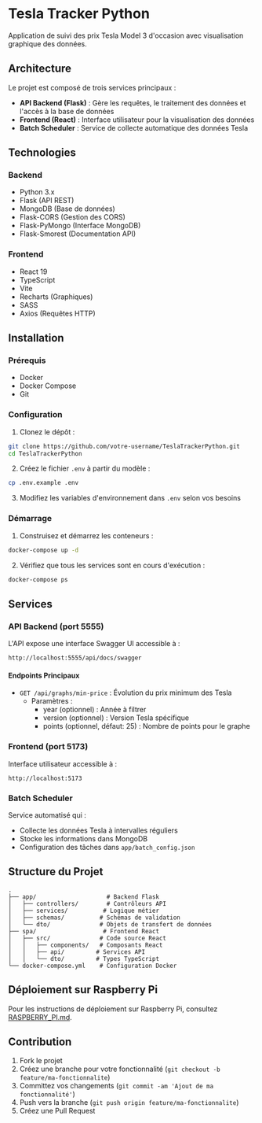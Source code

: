 # Tesla Tracker Python

Application de suivi des prix Tesla Model 3 d'occasion avec visualisation graphique des données.

## Architecture

Le projet est composé de trois services principaux :

- **API Backend (Flask)** : Gère les requêtes, le traitement des données et l'accès à la base de données
- **Frontend (React)** : Interface utilisateur pour la visualisation des données
- **Batch Scheduler** : Service de collecte automatique des données Tesla

## Technologies

### Backend
- Python 3.x
- Flask (API REST)
- MongoDB (Base de données)
- Flask-CORS (Gestion des CORS)
- Flask-PyMongo (Interface MongoDB)
- Flask-Smorest (Documentation API)

### Frontend
- React 19
- TypeScript
- Vite
- Recharts (Graphiques)
- SASS
- Axios (Requêtes HTTP)

## Installation

### Prérequis
- Docker
- Docker Compose
- Git

### Configuration

1. Clonez le dépôt :
```bash
git clone https://github.com/votre-username/TeslaTrackerPython.git
cd TeslaTrackerPython
```

2. Créez le fichier `.env` à partir du modèle :
```bash
cp .env.example .env
```

3. Modifiez les variables d'environnement dans `.env` selon vos besoins

### Démarrage

1. Construisez et démarrez les conteneurs :
```bash
docker-compose up -d
```

2. Vérifiez que tous les services sont en cours d'exécution :
```bash
docker-compose ps
```

## Services

### API Backend (port 5555)

L'API expose une interface Swagger UI accessible à :
```
http://localhost:5555/api/docs/swagger
```

#### Endpoints Principaux

- `GET /api/graphs/min-price` : Évolution du prix minimum des Tesla
  - Paramètres :
    - year (optionnel) : Année à filtrer
    - version (optionnel) : Version Tesla spécifique
    - points (optionnel, défaut: 25) : Nombre de points pour le graphe

### Frontend (port 5173)

Interface utilisateur accessible à :
```
http://localhost:5173
```

### Batch Scheduler

Service automatisé qui :
- Collecte les données Tesla à intervalles réguliers
- Stocke les informations dans MongoDB
- Configuration des tâches dans `app/batch_config.json`

## Structure du Projet

```
.
├── app/                    # Backend Flask
│   ├── controllers/        # Contrôleurs API
│   ├── services/          # Logique métier
│   ├── schemas/          # Schémas de validation
│   └── dto/              # Objets de transfert de données
├── spa/                   # Frontend React
│   ├── src/              # Code source React
│   │   ├── components/   # Composants React
│   │   ├── api/         # Services API
│   │   └── dto/         # Types TypeScript
└── docker-compose.yml    # Configuration Docker
```

## Déploiement sur Raspberry Pi

Pour les instructions de déploiement sur Raspberry Pi, consultez [RASPBERRY_PI.md](RASPBERRY_PI.md).

## Contribution

1. Fork le projet
2. Créez une branche pour votre fonctionnalité (`git checkout -b feature/ma-fonctionnalite`)
3. Committez vos changements (`git commit -am 'Ajout de ma fonctionnalité'`)
4. Push vers la branche (`git push origin feature/ma-fonctionnalite`)
5. Créez une Pull Request